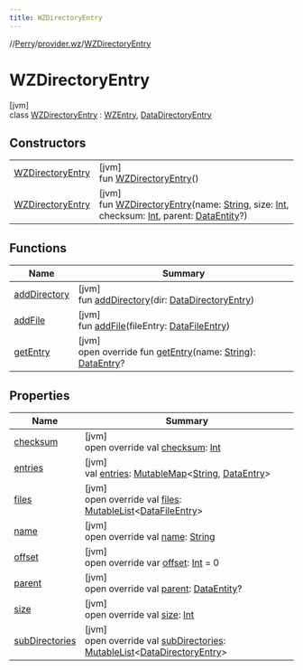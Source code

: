 ```yaml
---
title: WZDirectoryEntry
---
```

//[Perry](../../../index.html)/[provider.wz](../index.html)/[WZDirectoryEntry](index.html)



# WZDirectoryEntry



[jvm]\
class [WZDirectoryEntry](index.html) : [WZEntry](../-w-z-entry/index.html), [DataDirectoryEntry](../../provider/-data-directory-entry/index.html)



## Constructors


| | |
|---|---|
| [WZDirectoryEntry](-w-z-directory-entry.html) | [jvm]<br>fun [WZDirectoryEntry](-w-z-directory-entry.html)() |
| [WZDirectoryEntry](-w-z-directory-entry.html) | [jvm]<br>fun [WZDirectoryEntry](-w-z-directory-entry.html)(name: [String](https://kotlinlang.org/api/latest/jvm/stdlib/kotlin/-string/index.html), size: [Int](https://kotlinlang.org/api/latest/jvm/stdlib/kotlin/-int/index.html), checksum: [Int](https://kotlinlang.org/api/latest/jvm/stdlib/kotlin/-int/index.html), parent: [DataEntity](../../provider/-data-entity/index.html)?) |


## Functions


| Name | Summary |
|---|---|
| [addDirectory](add-directory.html) | [jvm]<br>fun [addDirectory](add-directory.html)(dir: [DataDirectoryEntry](../../provider/-data-directory-entry/index.html)) |
| [addFile](add-file.html) | [jvm]<br>fun [addFile](add-file.html)(fileEntry: [DataFileEntry](../../provider/-data-file-entry/index.html)) |
| [getEntry](get-entry.html) | [jvm]<br>open override fun [getEntry](get-entry.html)(name: [String](https://kotlinlang.org/api/latest/jvm/stdlib/kotlin/-string/index.html)): [DataEntry](../../provider/-data-entry/index.html)? |


## Properties


| Name | Summary |
|---|---|
| [checksum](index.html#1423306434%2FProperties%2F863300109) | [jvm]<br>open override val [checksum](index.html#1423306434%2FProperties%2F863300109): [Int](https://kotlinlang.org/api/latest/jvm/stdlib/kotlin/-int/index.html) |
| [entries](entries.html) | [jvm]<br>val [entries](entries.html): [MutableMap](https://kotlinlang.org/api/latest/jvm/stdlib/kotlin.collections/-mutable-map/index.html)<[String](https://kotlinlang.org/api/latest/jvm/stdlib/kotlin/-string/index.html), [DataEntry](../../provider/-data-entry/index.html)> |
| [files](files.html) | [jvm]<br>open override val [files](files.html): [MutableList](https://kotlinlang.org/api/latest/jvm/stdlib/kotlin.collections/-mutable-list/index.html)<[DataFileEntry](../../provider/-data-file-entry/index.html)> |
| [name](index.html#592061818%2FProperties%2F863300109) | [jvm]<br>open override val [name](index.html#592061818%2FProperties%2F863300109): [String](https://kotlinlang.org/api/latest/jvm/stdlib/kotlin/-string/index.html) |
| [offset](index.html#648886898%2FProperties%2F863300109) | [jvm]<br>open override var [offset](index.html#648886898%2FProperties%2F863300109): [Int](https://kotlinlang.org/api/latest/jvm/stdlib/kotlin/-int/index.html) = 0 |
| [parent](index.html#6327867%2FProperties%2F863300109) | [jvm]<br>open override val [parent](index.html#6327867%2FProperties%2F863300109): [DataEntity](../../provider/-data-entity/index.html)? |
| [size](index.html#1635758276%2FProperties%2F863300109) | [jvm]<br>open override val [size](index.html#1635758276%2FProperties%2F863300109): [Int](https://kotlinlang.org/api/latest/jvm/stdlib/kotlin/-int/index.html) |
| [subDirectories](sub-directories.html) | [jvm]<br>open override val [subDirectories](sub-directories.html): [MutableList](https://kotlinlang.org/api/latest/jvm/stdlib/kotlin.collections/-mutable-list/index.html)<[DataDirectoryEntry](../../provider/-data-directory-entry/index.html)> |


